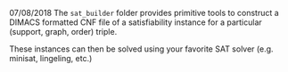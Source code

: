 07/08/2018
The `sat_builder` folder provides primitive tools to construct a DIMACS formatted CNF file of a satisfiability instance for a particular (support, graph, order) triple. 

These instances can then be solved using your favorite SAT solver (e.g. minisat, lingeling, etc.) 